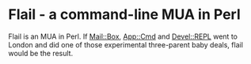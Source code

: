 # Flail - a command-line MUA in Perl #

Flail is an MUA in Perl.  If
[Mail::Box](http://perl.overmeer.net/mailbox/),
[App::Cmd](http://search.cpan.org/~rjbs/App-Cmd-0.327/lib/App/Cmd.pm)
and
[Devel::REPL](http://search.cpan.org/~ether/Devel-REPL-1.003026/lib/Devel/REPL.pm)
went to London and did one of those experimental three-parent baby
deals, flail would be the result.
